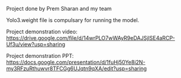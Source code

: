 Project done by Prem Sharan and my team

Yolo3.weight file is compulsary for running the model.

Project demonstration video:
https://drive.google.com/file/d/14wrPLO7wWAyR9eDAJSjlSE4aRCP-Uf3u/view?usp=sharing

Project demonstration PPT:
https://docs.google.com/presentation/d/1fuHj50Ye8i2N-my3RFzuRthuwvr8TFCGg6UJqtn9qXA/edit?usp=sharing
